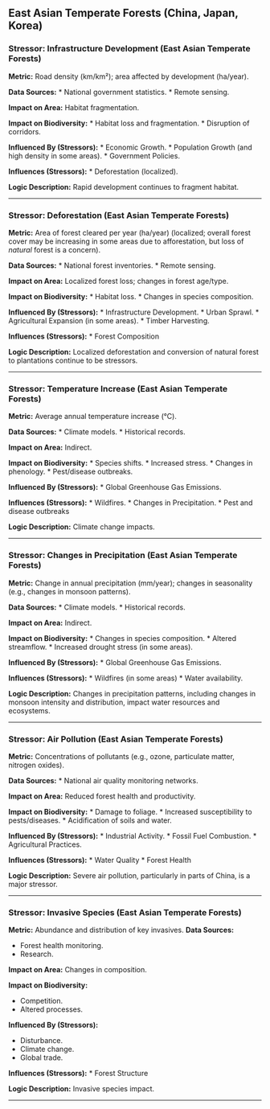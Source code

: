 ## East Asian Temperate Forests (China, Japan, Korea)

### Stressor: Infrastructure Development (East Asian Temperate Forests)

**Metric:** Road density (km/km²); area affected by development (ha/year).

**Data Sources:**
    *   National government statistics.
    *   Remote sensing.

**Impact on Area:** Habitat fragmentation.

**Impact on Biodiversity:**
    *   Habitat loss and fragmentation.
    *   Disruption of corridors.

**Influenced By (Stressors):**
    *   Economic Growth.
    *   Population Growth (and high density in some areas).
    *   Government Policies.

**Influences (Stressors):**
    *   Deforestation (localized).

**Logic Description:** Rapid development continues to fragment habitat.

---

### Stressor: Deforestation (East Asian Temperate Forests)

**Metric:** Area of forest cleared per year (ha/year) (localized; overall forest cover may be increasing in some areas due to afforestation, but loss of *natural* forest is a concern).

**Data Sources:**
    *   National forest inventories.
    *   Remote sensing.

**Impact on Area:** Localized forest loss; changes in forest age/type.

**Impact on Biodiversity:**
    *   Habitat loss.
    *   Changes in species composition.

**Influenced By (Stressors):**
    *   Infrastructure Development.
    *   Urban Sprawl.
    *   Agricultural Expansion (in some areas).
    *   Timber Harvesting.

**Influences (Stressors):**
        * Forest Composition

**Logic Description:** Localized deforestation and conversion of natural forest to plantations continue to be stressors.

---

### Stressor: Temperature Increase (East Asian Temperate Forests)

**Metric:** Average annual temperature increase (°C).

**Data Sources:**
    *   Climate models.
    *   Historical records.

**Impact on Area:** Indirect.

**Impact on Biodiversity:**
    *   Species shifts.
    *   Increased stress.
    *   Changes in phenology.
    *   Pest/disease outbreaks.

**Influenced By (Stressors):**
    *   Global Greenhouse Gas Emissions.

**Influences (Stressors):**
    *   Wildfires.
    *   Changes in Precipitation.
    * Pest and disease outbreaks

**Logic Description:** Climate change impacts.

---

### Stressor: Changes in Precipitation (East Asian Temperate Forests)

**Metric:** Change in annual precipitation (mm/year); changes in seasonality (e.g., changes in monsoon patterns).

**Data Sources:**
    *   Climate models.
    *   Historical records.

**Impact on Area:** Indirect.

**Impact on Biodiversity:**
    *   Changes in species composition.
    *   Altered streamflow.
    *   Increased drought stress (in some areas).

**Influenced By (Stressors):**
    *   Global Greenhouse Gas Emissions.

**Influences (Stressors):**
     * Wildfires (in some areas)
      * Water availability.

**Logic Description:** Changes in precipitation patterns, including changes in monsoon intensity and distribution, impact water resources and ecosystems.

---

### Stressor: Air Pollution (East Asian Temperate Forests)

**Metric:** Concentrations of pollutants (e.g., ozone, particulate matter, nitrogen oxides).

**Data Sources:**
    *   National air quality monitoring networks.

**Impact on Area:** Reduced forest health and productivity.

**Impact on Biodiversity:**
    *   Damage to foliage.
    *   Increased susceptibility to pests/diseases.
    *   Acidification of soils and water.

**Influenced By (Stressors):**
    *   Industrial Activity.
    *   Fossil Fuel Combustion.
    *   Agricultural Practices.

**Influences (Stressors):**
    * Water Quality
    * Forest Health

**Logic Description:** Severe air pollution, particularly in parts of China, is a major stressor.

---
### Stressor: Invasive Species (East Asian Temperate Forests)
**Metric:** Abundance and distribution of key invasives.
**Data Sources:**
 * Forest health monitoring.
 * Research.

**Impact on Area:** Changes in composition.

**Impact on Biodiversity:**
 * Competition.
 * Altered processes.

**Influenced By (Stressors):**
  * Disturbance.
   * Climate change.
 * Global trade.

**Influences (Stressors):**
    * Forest Structure

**Logic Description:** Invasive species impact.

---
